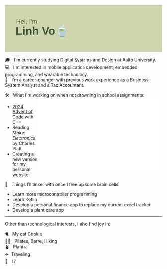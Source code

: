 ![header pic](/header.png)


🎓&nbsp;&nbsp;&nbsp;I'm currently studying Digital Systems and Design at Aalto University.  
💻&nbsp;&nbsp;&nbsp;I'm interested in mobile application development, embedded programming, and wearable technology.  
💼&nbsp;&nbsp;&nbsp;I'm a career-changer with previous work experience as a Business System Analyst and a Tax Accountant.

🛠️&nbsp;&nbsp;&nbsp;What I'm working on when not drowning in school assignments:<img src="/languages.svg" width="400" align="right">
  * [2024 Advent of Code](https://adventofcode.com/) with C++
  * Reading *Make: Electronics* by Charles Platt
  * Creating a new version for my personal website

💭&nbsp;&nbsp;&nbsp;Things I’ll tinker with once I free up some brain cells:
  * Learn more microcontroller programming
  * Learn Kotlin
  * Develop a personal finance app to replace my current excel tracker
  * Develop a plant care app

---
Other than technological interests, I also find joy in:  

🐈&nbsp;&nbsp;&nbsp;My cat Cookie  
💪🏼&nbsp;&nbsp;&nbsp;Pilates, Barre, Hiking  
🪴&nbsp;&nbsp;&nbsp;Plants  
✈️&nbsp;&nbsp;Traveling  
💎&nbsp;&nbsp;&nbsp;17
